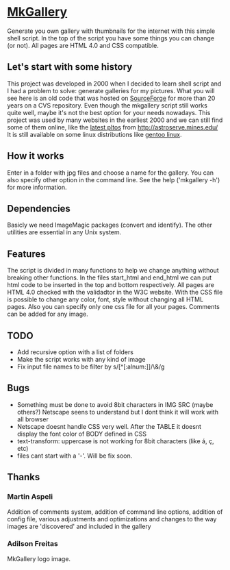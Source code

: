 # [MkGallery](https://jaafreitas.github.io/mkgallery/)
Generate you own gallery with thumbnails for the internet with this simple shell script. In the top of the script you have some things you can change (or not). All pages are HTML 4.0 and CSS compatible.


## Let's start with some history
This project was developed in 2000 when I decided to learn shell script and I had a problem to solve: generate galleries for my pictures. What you will see here is an old code that was hosted on [SourceForge](https://sourceforge.net/projects/mkgallery/) for more than 20 years on a CVS repository. Even though the mkgallery script still works quite well, maybe it's not the best option for your needs nowadays.
This project was used by many websites in the earliest 2000 and we can still find some of them online, like the [latest pltos](http://astroserve.mines.edu/clf/latest/crlf01.html) from http://astroserve.mines.edu/
It is still available on some linux distributions like [gentoo linux](https://gitweb.gentoo.org/repo/gentoo.git/tree/media-gfx/mkgallery).


## How it works
Enter in a folder with jpg files and choose a name for the gallery.
You can also specify other option in the command line. See the help
('mkgallery -h') for more information.


## Dependencies
Basicly we need ImageMagic packages (convert and identify). The other
utilities are essential in any Unix system.


## Features
The script is divided in many functions to help we change anything
without breaking other functions. In the files start_html and
end_html we can put html code to be inserted in the top and bottom
respectively. All pages are HTML 4.0 checked with the validadtor in
the W3C website. With the CSS file is possible to change any color,
font, style without changing all HTML pages. Also you can specify
only one css file for all your pages. Comments can be added for
any image.


## TODO
* Add recursive option with a list of folders
* Make the script works with any kind of image
* Fix input file names to be filter by s/[^[:alnum:]]/\\&/g


## Bugs
* Something must be done to avoid 8bit characters in IMG SRC (maybe others?) Netscape seens to understand but I dont think it will work with all browser
* Netscape doesnt handle CSS very well. After the TABLE it doesnt display the font color of BODY defined in CSS
* text-transform: uppercase is not working for 8bit characters (like á, ç, etc)
* files cant start with a '-'. Will be fix soon.


## Thanks
### Martin Aspeli
Addition of comments system, addition of command line options, addition of
config file, various adjustments and optimizations and changes to the way
images are 'discovered' and included in the gallery
### Adilson Freitas
MkGallery logo image.

